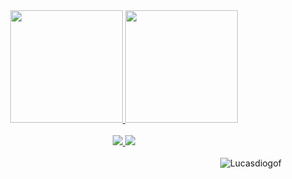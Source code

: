 <div align="center"> 
  <a href="https://github.com/Lucasdiogof">
    <img height="180em" src="https://github-readme-stats.vercel.app/api?username=Lucasdiogof&show_icons=true&theme=dark&include_all_commits=true&count_private=true"/>
    <img height="180em" src="https://github-readme-stats.vercel.app/api/top-langs/?username=Lucasdiogof&layout=compact&langs_count=7&theme=dark"/>
</div>
  
<br>
  
<div align="center"> 
  <a href = "mailto:lucasdiogo1234@gmail.com"><img src="https://img.shields.io/badge/-Gmail-%23333?style=for-the-badge&logo=gmail&logoColor=white" target="_blank">
  <a href="https://www.linkedin.com/in/lucas-diogo-fran%C3%A7a-aa39b9174/" target="_blank"><img src="https://img.shields.io/badge/-LinkedIn-%230077B5?style=for-the-badge&logo=linkedin&logoColor=white" target="_blank">  
</div>
<br>
<img align="right" src="https://komarev.com/ghpvc/?username=Lucasdiogof&color=green" alt="Lucasdiogof" /> 
